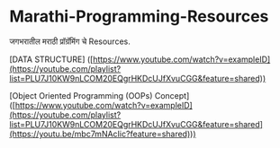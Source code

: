 # Marathi-Programming-Resources
जगभरातील मराठी प्रॉग्रॅमिंग चे Resources.


[DATA STRUCTURE]
([https://www.youtube.com/watch?v=exampleID](https://youtube.com/playlist?list=PLU7J10KW9nLCOM20EQgrHKDcUJfXvuCGG&feature=shared))

[Object Oriented Programming (OOPs) Concept]
([https://www.youtube.com/watch?v=exampleID](https://youtube.com/playlist?list=PLU7J10KW9nLCOM20EQgrHKDcUJfXvuCGG&feature=shared](https://youtu.be/mbc7mNAcIic?feature=shared)))

